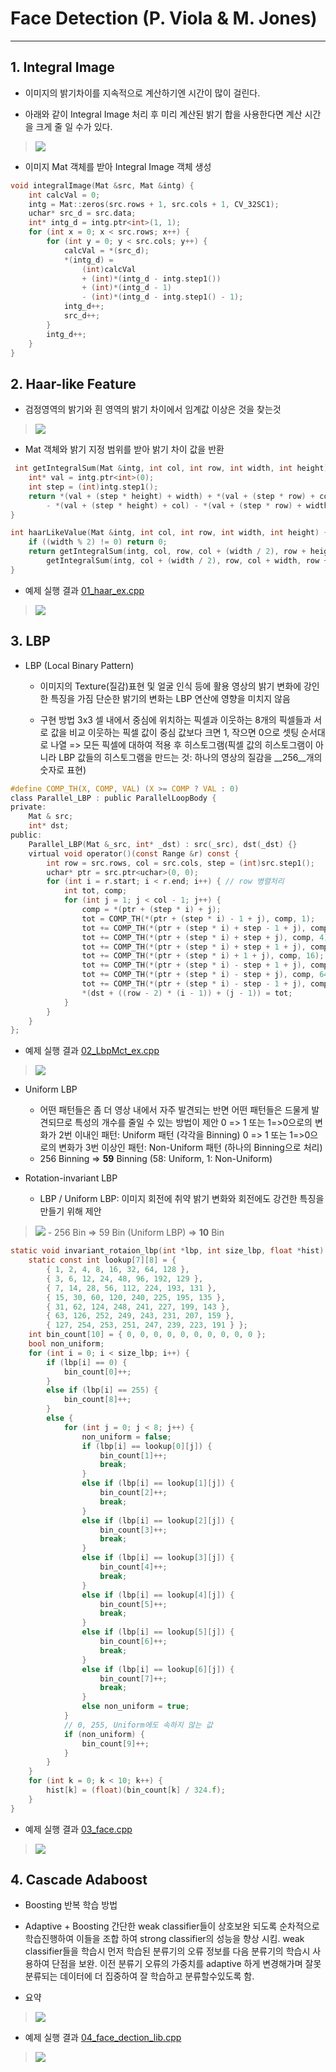 # Face Detection  (P. Viola & M. Jones)

---
## 1. Integral Image

- 이미지의 밝기차이를 지속적으로 계산하기엔 시간이 많이 걸린다.

- 아래와 같이 Integral Image 처리 후 미리 계산된 밝기 합을 사용한다면 계산 시간을 크게 줄 일 수가 있다.

>  ![ ](/image/intgral.jpg)

- 이미지 Mat 객체를 받아 Integral Image 객체 생성
```c
void integralImage(Mat &src, Mat &intg) {
    int calcVal = 0;
    intg = Mat::zeros(src.rows + 1, src.cols + 1, CV_32SC1);
    uchar* src_d = src.data;
    int* intg_d = intg.ptr<int>(1, 1);
    for (int x = 0; x < src.rows; x++) {
        for (int y = 0; y < src.cols; y++) {
            calcVal = *(src_d);
            *(intg_d) =
                (int)calcVal
                + (int)*(intg_d - intg.step1())
                + (int)*(intg_d - 1)
                - (int)*(intg_d - intg.step1() - 1);
            intg_d++;
            src_d++;
        }
        intg_d++;
    }
}
```

## 2. Haar-like Feature

- 검정영역의 밝기와 흰 영역의 밝기 차이에서 임계값 이상은 것을 찾는것 

> ![ ](/image/haar_feature.jpg)
 
-  Mat 객체와 밝기 지정 범위를 받아 밝기 차이 값을 반환

```c
 int getIntegralSum(Mat &intg, int col, int row, int width, int height) {
    int* val = intg.ptr<int>(0);
    int step = (int)intg.step1();
    return *(val + (step * height) + width) + *(val + (step * row) + col)
        - *(val + (step * height) + col) - *(val + (step * row) + width);
}
```

```c
int haarLikeValue(Mat &intg, int col, int row, int width, int height) {
    if ((width % 2) != 0) return 0;
    return getIntegralSum(intg, col, row, col + (width / 2), row + height) -
        getIntegralSum(intg, col + (width / 2), row, col + width, row + height);
}
```

- 예제 실행 결과
[01_haar_ex.cpp](https://github.com/yellowdo/opencv_haar/blob/master/01_haar_ex.cpp "01_haar_ex.cpp")
>![ ](/image/intg.jpg)


## 3. LBP
-  LBP (Local Binary Pattern)
	- 이미지의 Texture(질감)표현 및 얼굴 인식 등에 활용
	영상의 밝기 변화에 강인한 특징을 가짐
	단순한 밝기의 변화는 LBP 연산에 영향을 미치지 않음

	- 구현 방법
	3x3 셀 내에서 중심에 위치하는 픽셀과 이웃하는 8개의 픽셀들과 서로 값을 비교
	이웃하는 픽셀 값이 중심 값보다 크면 1, 작으면 0으로 셋팅
	순서대로 나열 => 모든 픽셀에 대하여 적용 후 히스토그램(픽셀 값의 히스토그램이 아니라 LBP 값들의 히스토그램을 만드는 것: 하나의 영상의 질감을 __256__개의 숫자로 표현)

```c
#define COMP_TH(X, COMP, VAL) (X >= COMP ? VAL : 0)
class Parallel_LBP : public ParallelLoopBody {
private:
    Mat & src;
    int* dst;
public:
    Parallel_LBP(Mat &_src, int* _dst) : src(_src), dst(_dst) {}
    virtual void operator()(const Range &r) const {
        int row = src.rows, col = src.cols, step = (int)src.step1();
        uchar* ptr = src.ptr<uchar>(0, 0);
        for (int i = r.start; i < r.end; i++) { // row 병렬처리
            int tot, comp;
            for (int j = 1; j < col - 1; j++) {
                comp = *(ptr + (step * i) + j);
                tot = COMP_TH(*(ptr + (step * i) - 1 + j), comp, 1);
                tot += COMP_TH(*(ptr + (step * i) + step - 1 + j), comp, 2);
                tot += COMP_TH(*(ptr + (step * i) + step + j), comp, 4);
                tot += COMP_TH(*(ptr + (step * i) + step + 1 + j), comp, 8);
                tot += COMP_TH(*(ptr + (step * i) + 1 + j), comp, 16);
                tot += COMP_TH(*(ptr + (step * i) - step + 1 + j), comp, 32);
                tot += COMP_TH(*(ptr + (step * i) - step + j), comp, 64);
                tot += COMP_TH(*(ptr + (step * i) - step - 1 + j), comp, 128);
                *(dst + ((row - 2) * (i - 1)) + (j - 1)) = tot;
            }
        }
    }
};
```

 - 예제 실행 결과
[02_LbpMct_ex.cpp](https://github.com/yellowdo/opencv_haar/blob/master/02_LbpMct_ex.cpp "02_LbpMct_ex.cpp")
> ![ ](/image/LBP.jpg)

- Uniform LBP
	- 어떤 패턴들은 좀 더 영상 내에서 자주 발견되는 반면 어떤 패턴들은 드물게 발견되므로 특성의 개수를 줄일 수 있는 방법이 제안 
	0 => 1 또는 1=>0으로의 변화가 2번 이내인 패턴: Uniform 패턴 (각각을 Binning)
	0 => 1 또는 1=>0으로의 변화가 3번 이상인 패턴: Non-Uniform 패턴 (하나의 Binning으로 처리)
	- 256 Binning => __59__ Binning (58: Uniform, 1: Non-Uniform)

- Rotation-invariant LBP
	- LBP / Uniform LBP: 이미지 회전에 취약
	밝기 변화와 회전에도 강건한 특징을 만들기 위해 제안
> ![ ](/image/riLBP.jpg)
	- 256 Bin => 59 Bin (Uniform LBP) => __10__ Bin

```c
static void invariant_rotaion_lbp(int *lbp, int size_lbp, float *hist) {
    static const int lookup[7][8] = {
        { 1, 2, 4, 8, 16, 32, 64, 128 },
        { 3, 6, 12, 24, 48, 96, 192, 129 },
        { 7, 14, 28, 56, 112, 224, 193, 131 },
        { 15, 30, 60, 120, 240, 225, 195, 135 },
        { 31, 62, 124, 248, 241, 227, 199, 143 },
        { 63, 126, 252, 249, 243, 231, 207, 159 },
        { 127, 254, 253, 251, 247, 239, 223, 191 } };
    int bin_count[10] = { 0, 0, 0, 0, 0, 0, 0, 0, 0, 0 };
    bool non_uniform;
    for (int i = 0; i < size_lbp; i++) {
        if (lbp[i] == 0) {
            bin_count[0]++;
        }
        else if (lbp[i] == 255) {
            bin_count[8]++;
        }
        else {
            for (int j = 0; j < 8; j++) {
                non_uniform = false;
                if (lbp[i] == lookup[0][j]) {
                    bin_count[1]++;
                    break;
                }
                else if (lbp[i] == lookup[1][j]) {
                    bin_count[2]++;
                    break;
                }
                else if (lbp[i] == lookup[2][j]) {
                    bin_count[3]++;
                    break;
                }
                else if (lbp[i] == lookup[3][j]) {
                    bin_count[4]++;
                    break;
                }
                else if (lbp[i] == lookup[4][j]) {
                    bin_count[5]++;
                    break;
                }
                else if (lbp[i] == lookup[5][j]) {
                    bin_count[6]++;
                    break;
                }
                else if (lbp[i] == lookup[6][j]) {
                    bin_count[7]++;
                    break;
                }
                else non_uniform = true;
            }
            // 0, 255, Uniform에도 속하지 않는 값
            if (non_uniform) {
                bin_count[9]++;
            }
        }
    }
    for (int k = 0; k < 10; k++) {
        hist[k] = (float)(bin_count[k] / 324.f);
    }
}
```

- 예제 실행 결과
[03_face.cpp](https://github.com/yellowdo/opencv_haar/blob/master/03_face.cpp "03_face.cpp")
> ![ ](/image/compare.jpg)


## 4. Cascade Adaboost

- Boosting
	반복 학습 방법
	
- Adaptive + Boosting
	간단한 weak classifier들이 상호보완 되도록 순차적으로 학습진행하여 이들을 조합 하여 strong classifier의 성능을 향상 시킴.
	weak classifier들을 학습시 먼저 학습된 분류기의 오류 정보를 다음 분류기의 학습시 사용하여 단점을 보완.
	이전 분류기 오류의 가중치를 adaptive 하게 변경해가며 잘못 분류되는 데이터에 더 집중하여  잘 학습하고 분류할수있도록 함.

- 요약
> ![ ](/image/adaboost.jpg)

- 예제 실행 결과
[04_face_dection_lib.cpp](https://github.com/yellowdo/opencv_haar/blob/master/04_face_dection_lib.cpp "04_face_dection_lib.cpp")
> ![ ](/image/face_dectect.jpg)